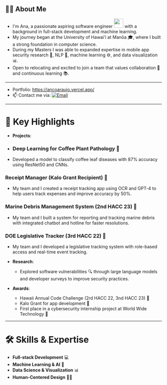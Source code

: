 ## 👨‍💻 About Me

- I'm Ana, a passionate aspiring software engineer <img src="https://media.giphy.com/media/WUlplcMpOCEmTGBtBW/giphy.gif" width="30"> with a background in full-stack development and machine learning.
- My journey began at the University of Hawai'i at Manōa 🎓, where I built a strong foundation in computer science.
- During my Masters I was able to expanded expertise in mobile app security research 🔐, NLP 🤖, machine learning ⚙️, and data visualization 📊.
- Open to relocating and excited to join a team that values collaboration 🤝 and continuous learning 📚.

---

- Portfolio: https://ancoaraujo.vercel.app/
- 📫 Contact me via: [![Email](https://img.shields.io/badge/-Email-blue?style=flat&logo=gmail&logoColor=white)](mailto:ancoaraujo@gmail.com)
  
---

# 🚀 Key Highlights

- **Projects**: 
- ### **Deep Learning for Coffee Plant Pathology** 🌿
- Developed a model to classify coffee leaf diseases with 87% accuracy using ResNet50 and CNNs.

### **Receipt Manager (Kalo Grant Recipient)** 📑
- My team and I created a receipt tracking app using OCR and GPT-4 to help users track expenses and improve accuracy by 50%.

### **Marine Debris Management System (2nd HACC 23)** 🌊
- My team and I built a system for reporting and tracking marine debris with integrated chatbot and hotline for faster resolutions.

### **DOE Legislative Tracker (3rd HACC 22)** 📜
- My team and I developed a legislative tracking system with role-based access and real-time event tracking.
  
- **Research**:
  - Explored software vulnerabilities 🔍 through large language models and developer surveys to improve security practices.
  
- **Awards**: 
  - Hawaii Annual Code Challenge (2rd HACC 22, 3nd HACC 23) 🌟
  - Kalo Grant for app development 🌱
  - First place in a cybersecurity internship project at World Wide Technology 💼

---

# 🛠️ Skills & Expertise

- **Full-stack Development** 💻
- **Machine Learning & AI** 🤖
- **Data Science & Visualization** 📊
- **Human-Centered Design** 🧑‍💻


